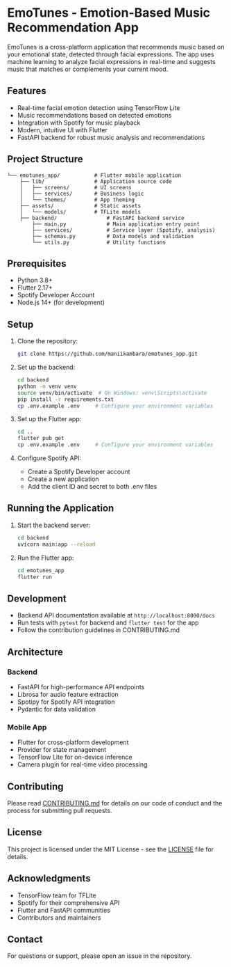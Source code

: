 # EmoTunes - Emotion-Based Music Recommendation App

EmoTunes is a cross-platform application that recommends music based on your emotional state, detected through facial expressions. The app uses machine learning to analyze facial expressions in real-time and suggests music that matches or complements your current mood.

## Features

- Real-time facial emotion detection using TensorFlow Lite
- Music recommendations based on detected emotions
- Integration with Spotify for music playback
- Modern, intuitive UI with Flutter
- FastAPI backend for robust music analysis and recommendations

## Project Structure

```
└── emotunes_app/           # Flutter mobile application
    ├── lib/                # Application source code
    │   ├── screens/        # UI screens
    │   ├── services/       # Business logic
    │   └── themes/         # App theming
    ├── assets/             # Static assets
    │   └── models/         # TFLite models
    ├── backend/                # FastAPI backend service
        ├── main.py             # Main application entry point
        ├── services/           # Service layer (Spotify, analysis)
        ├── schemas.py          # Data models and validation
        └── utils.py            # Utility functions
```

## Prerequisites

- Python 3.8+
- Flutter 2.17+
- Spotify Developer Account
- Node.js 14+ (for development)

## Setup

1. Clone the repository:

   ```bash
   git clone https://github.com/maniikambara/emotunes_app.git
   ```

2. Set up the backend:

   ```bash
   cd backend
   python -m venv venv
   source venv/bin/activate  # On Windows: venv\Scripts\activate
   pip install -r requirements.txt
   cp .env.example .env     # Configure your environment variables
   ```

3. Set up the Flutter app:

   ```bash
   cd ..
   flutter pub get
   cp .env.example .env     # Configure your environment variables
   ```

4. Configure Spotify API:
   - Create a Spotify Developer account
   - Create a new application
   - Add the client ID and secret to both .env files

## Running the Application

1. Start the backend server:

   ```bash
   cd backend
   uvicorn main:app --reload
   ```

2. Run the Flutter app:

   ```bash
   cd emotunes_app
   flutter run
   ```

## Development

- Backend API documentation available at `http://localhost:8000/docs`
- Run tests with `pytest` for backend and `flutter test` for the app
- Follow the contribution guidelines in CONTRIBUTING.md

## Architecture

### Backend

- FastAPI for high-performance API endpoints
- Librosa for audio feature extraction
- Spotipy for Spotify API integration
- Pydantic for data validation

### Mobile App

- Flutter for cross-platform development
- Provider for state management
- TensorFlow Lite for on-device inference
- Camera plugin for real-time video processing

## Contributing

Please read [CONTRIBUTING.md](CONTRIBUTING.md) for details on our code of conduct and the process for submitting pull requests.

## License

This project is licensed under the MIT License - see the [LICENSE](LICENSE) file for details.

## Acknowledgments

- TensorFlow team for TFLite
- Spotify for their comprehensive API
- Flutter and FastAPI communities
- Contributors and maintainers

## Contact

For questions or support, please open an issue in the repository.
